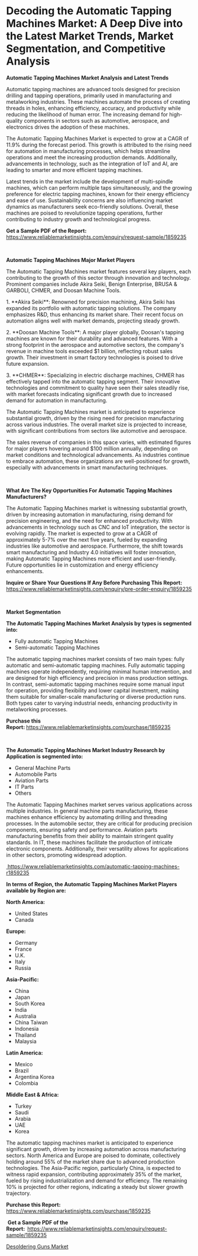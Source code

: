<p><h1>Decoding the Automatic Tapping Machines Market: A Deep Dive into the Latest Market Trends, Market Segmentation, and Competitive Analysis</h1></p><p><strong>Automatic Tapping Machines Market Analysis and Latest Trends</strong></p>
<p><p>Automatic tapping machines are advanced tools designed for precision drilling and tapping operations, primarily used in manufacturing and metalworking industries. These machines automate the process of creating threads in holes, enhancing efficiency, accuracy, and productivity while reducing the likelihood of human error. The increasing demand for high-quality components in sectors such as automotive, aerospace, and electronics drives the adoption of these machines.</p><p>The Automatic Tapping Machines Market is expected to grow at a CAGR of 11.9% during the forecast period. This growth is attributed to the rising need for automation in manufacturing processes, which helps streamline operations and meet the increasing production demands. Additionally, advancements in technology, such as the integration of IoT and AI, are leading to smarter and more efficient tapping machines.</p><p>Latest trends in the market include the development of multi-spindle machines, which can perform multiple taps simultaneously, and the growing preference for electric tapping machines, known for their energy efficiency and ease of use. Sustainability concerns are also influencing market dynamics as manufacturers seek eco-friendly solutions. Overall, these machines are poised to revolutionize tapping operations, further contributing to industry growth and technological progress.</p></p>
<p><strong>Get a Sample PDF of the Report:&nbsp;</strong> <a href="https://www.reliablemarketinsights.com/enquiry/request-sample/1859235?utm_campaign=2280&utm_medium=2&utm_source=Github&utm_content=ia&utm_term=08042025&utm_id=automatic-tapping-machines">https://www.reliablemarketinsights.com/enquiry/request-sample/1859235</a></p>
<p>&nbsp;</p>
<p><strong>Automatic Tapping Machines Major Market Players</strong></p>
<p><p>The Automatic Tapping Machines market features several key players, each contributing to the growth of this sector through innovation and technology. Prominent companies include Akira Seiki, Benign Enterprise, BRUSA & GARBOLI, CHMER, and Doosan Machine Tools. </p><p>1. **Akira Seiki**: Renowned for precision machining, Akira Seiki has expanded its portfolio with automatic tapping solutions. The company emphasizes R&D, thus enhancing its market share. Their recent focus on automation aligns well with market demands, projecting steady growth.</p><p>2. **Doosan Machine Tools**: A major player globally, Doosan's tapping machines are known for their durability and advanced features. With a strong footprint in the aerospace and automotive sectors, the company's revenue in machine tools exceeded $1 billion, reflecting robust sales growth. Their investment in smart factory technologies is poised to drive future expansion.</p><p>3. **CHMER**: Specializing in electric discharge machines, CHMER has effectively tapped into the automatic tapping segment. Their innovative technologies and commitment to quality have seen their sales steadily rise, with market forecasts indicating significant growth due to increased demand for automation in manufacturing.</p><p>The Automatic Tapping Machines market is anticipated to experience substantial growth, driven by the rising need for precision manufacturing across various industries. The overall market size is projected to increase, with significant contributions from sectors like automotive and aerospace.</p><p>The sales revenue of companies in this space varies, with estimated figures for major players hovering around $100 million annually, depending on market conditions and technological advancements. As industries continue to embrace automation, these organizations are well-positioned for growth, especially with advancements in smart manufacturing techniques.</p></p>
<p>&nbsp;</p>
<p><strong>What Are The Key Opportunities For Automatic Tapping Machines Manufacturers?</strong></p>
<p><p>The Automatic Tapping Machines market is witnessing substantial growth, driven by increasing automation in manufacturing, rising demand for precision engineering, and the need for enhanced productivity. With advancements in technology such as CNC and IoT integration, the sector is evolving rapidly. The market is expected to grow at a CAGR of approximately 5-7% over the next five years, fueled by expanding industries like automotive and aerospace. Furthermore, the shift towards smart manufacturing and Industry 4.0 initiatives will foster innovation, making Automatic Tapping Machines more efficient and user-friendly. Future opportunities lie in customization and energy efficiency enhancements.</p></p>
<p><strong>Inquire or Share Your Questions If Any Before Purchasing This Report:</strong> <a href="https://www.reliablemarketinsights.com/enquiry/pre-order-enquiry/1859235?utm_campaign=2280&utm_medium=2&utm_source=Github&utm_content=ia&utm_term=08042025&utm_id=automatic-tapping-machines">https://www.reliablemarketinsights.com/enquiry/pre-order-enquiry/1859235</a></p>
<p>&nbsp;</p>
<p><strong>Market Segmentation</strong></p>
<p><strong>The Automatic Tapping Machines Market Analysis by types is segmented into:</strong></p>
<p><ul><li>Fully automatic Tapping Machines</li><li>Semi-automatic Tapping Machines</li></ul></p>
<p><p>The automatic tapping machines market consists of two main types: fully automatic and semi-automatic tapping machines. Fully automatic tapping machines operate independently, requiring minimal human intervention, and are designed for high efficiency and precision in mass production settings. In contrast, semi-automatic tapping machines require some manual input for operation, providing flexibility and lower capital investment, making them suitable for smaller-scale manufacturing or diverse production runs. Both types cater to varying industrial needs, enhancing productivity in metalworking processes.</p></p>
<p><strong>Purchase this Report:&nbsp;</strong><a href="https://www.reliablemarketinsights.com/purchase/1859235?utm_campaign=2280&utm_medium=2&utm_source=Github&utm_content=ia&utm_term=08042025&utm_id=automatic-tapping-machines">https://www.reliablemarketinsights.com/purchase/1859235</a></p>
<p>&nbsp;</p>
<p><strong>The Automatic Tapping Machines Market Industry Research by Application is segmented into:</strong></p>
<p><ul><li>General Machine Parts</li><li>Automobile Parts</li><li>Aviation Parts</li><li>IT Parts</li><li>Others</li></ul></p>
<p><p>The Automatic Tapping Machines market serves various applications across multiple industries. In general machine parts manufacturing, these machines enhance efficiency by automating drilling and threading processes. In the automobile sector, they are critical for producing precision components, ensuring safety and performance. Aviation parts manufacturing benefits from their ability to maintain stringent quality standards. In IT, these machines facilitate the production of intricate electronic components. Additionally, their versatility allows for applications in other sectors, promoting widespread adoption.</p></p>
<p><a href="https://www.reliablemarketinsights.com/automatic-tapping-machines-r1859235?utm_campaign=2280&utm_medium=2&utm_source=Github&utm_content=ia&utm_term=08042025&utm_id=automatic-tapping-machines">&nbsp;https://www.reliablemarketinsights.com/automatic-tapping-machines-r1859235</a></p>
<p><strong>In terms of Region, the Automatic Tapping Machines Market Players available by Region are:</strong></p>
<p>
    <p> <strong> North America: </strong>
        <ul>
            <li>United States</li>
            <li>Canada</li>
        </ul>
        </p> 
    <p> <strong> Europe: </strong>
        <ul>
            <li>Germany</li>
            <li>France</li>
            <li>U.K.</li>
            <li>Italy</li>
            <li>Russia</li>
        </ul>
        </p> 
    <p> <strong> Asia-Pacific: </strong>
        <ul>
            <li>China</li>
            <li>Japan</li>
            <li>South Korea</li>
            <li>India</li>
            <li>Australia</li>
            <li>China Taiwan</li>
            <li>Indonesia</li>
            <li>Thailand</li>
            <li>Malaysia</li>
        </ul>
        </p> 
    <p> <strong> Latin America: </strong>
        <ul>
            <li>Mexico</li>
            <li>Brazil</li>
            <li>Argentina Korea</li>
            <li>Colombia</li>
        </ul>
        </p> 
    <p> <strong> Middle East & Africa: </strong>
        <ul>
            <li>Turkey</li>
            <li>Saudi</li>
            <li>Arabia</li>
            <li>UAE</li>
            <li>Korea</li>
        </ul>
    </p>
    </p>
<p><p>The automatic tapping machines market is anticipated to experience significant growth, driven by increasing automation across manufacturing sectors. North America and Europe are poised to dominate, collectively holding around 55% of the market share due to advanced production technologies. The Asia-Pacific region, particularly China, is expected to witness rapid expansion, contributing approximately 35% of the market, fueled by rising industrialization and demand for efficiency. The remaining 10% is projected for other regions, indicating a steady but slower growth trajectory.</p></p>
<p><strong>Purchase this Report: </strong><a href="https://www.reliablemarketinsights.com/purchase/1859235?utm_campaign=2280&utm_medium=2&utm_source=Github&utm_content=ia&utm_term=08042025&utm_id=automatic-tapping-machines">https://www.reliablemarketinsights.com/purchase/1859235</a></p>
<p>&nbsp;<strong>Get a Sample PDF of the Report:&nbsp;&nbsp;</strong><a href="https://www.reliablemarketinsights.com/enquiry/request-sample/1859235?utm_campaign=2280&utm_medium=2&utm_source=Github&utm_content=ia&utm_term=08042025&utm_id=automatic-tapping-machines">https://www.reliablemarketinsights.com/enquiry/request-sample/1859235</a></p>
<p><strong></strong></p>
<p><p><a href="https://github.com/FlorianWolf90/Market-Research-Report-List-2/blob/main/desoldering-guns-market.md?utm_campaign=2280&utm_medium=2&utm_source=Github&utm_content=ia&utm_term=08042025&utm_id=automatic-tapping-machines">Desoldering Guns Market</a></p></p>